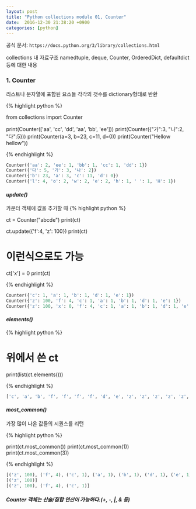 ```yaml
--- 
layout: post
title: "Python collections module 01, Counter"
date:  2016-12-30 21:38:20 +0900
categories: [python]
---
```


공식 문서: `https://docs.python.org/3/library/collections.html`

collections 내 자료구조 
namedtuple, deque, Counter, OrderedDict, defaultdict 등에 대한 내용 

### 1. Counter
리스트나 문자열에 포함된 요소들 각각의 갯수를 dictionary형태로 반환

{% highlight python %}

from collections import Counter

print(Counter(['aa', 'cc', 'dd', 'aa', 'bb', 'ee']))
print(Counter({"가":3, "나":2, "다":5}))
print(Counter(a=3, b=23, c=11, d=0))
print(Counter("Hellow hellow"))

{% endhighlight %}
 

```python
Counter({'aa': 2, 'ee': 1, 'bb': 1, 'cc': 1, 'dd': 1})
Counter({'다': 5, '가': 3, '나': 2})
Counter({'b': 23, 'a': 3, 'c': 11, 'd': 0})
Counter({'l': 4, 'o': 2, 'w': 2, 'e': 2, 'h': 1, ' ': 1, 'H': 1}) 
```

<h4><em>update()</em></h4>
카운터 객체에 값을 추가할 때
{% highlight python %}

ct = Counter("abcde")
print(ct)

ct.update({'f':4, 'z': 100})
print(ct)

# 이런식으로도 가능
ct['x'] = 0
print(ct)

{% endhighlight %}


```python
Counter({'c': 1, 'a': 1, 'b': 1, 'd': 1, 'e': 1})
Counter({'z': 100, 'f': 4, 'c': 1, 'a': 1, 'b': 1, 'd': 1, 'e': 1})
Counter({'z': 100, 'x': 0, 'f': 4, 'c': 1, 'a': 1, 'b': 1, 'd': 1, 'e': 1})
```

<h4><em>elements()</em></h4>

{% highlight python %}

# 위에서 쓴 ct
print(list(ct.elements()))

{% endhighlight %}


```python
['c', 'a', 'b', 'f', 'f', 'f', 'f', 'd', 'e', 'z', 'z', 'z', 'z', 'z', 'z', 'z', 'z', 'z', 'z', 'z', 'z', 'z', 'z', 'z', 'z', 'z', 'z', 'z', 'z', 'z', 'z', 'z', 'z', 'z', 'z', 'z', 'z', 'z', 'z', 'z', 'z', 'z', 'z', 'z', 'z', 'z', 'z', 'z', 'z', 'z', 'z', 'z', 'z', 'z', 'z', 'z', 'z', 'z', 'z', 'z', 'z', 'z', 'z', 'z', 'z', 'z', 'z', 'z', 'z', 'z', 'z', 'z', 'z', 'z', 'z', 'z', 'z', 'z', 'z', 'z', 'z', 'z', 'z', 'z', 'z', 'z', 'z', 'z', 'z', 'z', 'z', 'z', 'z', 'z', 'z', 'z', 'z', 'z', 'z', 'z', 'z', 'z', 'z', 'z', 'z', 'z', 'z', 'z', 'z']
```

<h4><em>most_common()</em></h4>
가장 많이 나온 값들의 시퀀스를 리턴

{% highlight python %}

print(ct.most_common())
print(ct.most_common(1))
print(ct.most_common(3))

{% endhighlight %}

```python
[('z', 100), ('f', 4), ('c', 1), ('a', 1), ('b', 1), ('d', 1), ('e', 1)]
[('z', 100)]
[('z', 100), ('f', 4), ('c', 1)]
```

<h4><em>Counter 객체는 산술/집합 연산이 가능하다.(+, -, |, & 등)</em></h4>


